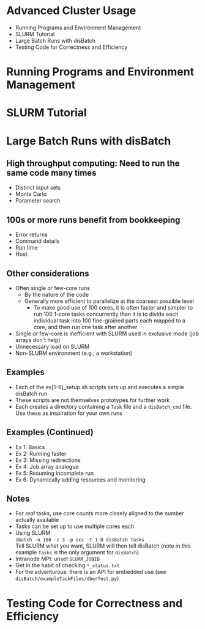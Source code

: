 # Advanced Cluster Usage

- Running Programs and Environment Management
- SLURM Tutorial
- Large Batch Runs with disBatch
- Testing Code for Correctness and Efficiency



# Running Programs and Environment Management



# SLURM Tutorial



# Large Batch Runs with disBatch


## High throughput computing: Need to run the same code many times

- Distinct input sets
- Monte Carlo
- Parameter search


## 100s or more runs benefit from bookkeeping

- Error returns
- Command details
- Run time
- Host


## Other considerations

- Often single or few-core runs
  - By the nature of the code
  - Generally more efficient to parallelize at the coarsest possible level  
    - To make good use of 100 cores, it is often faster and simpler to run 100 1-core tasks concurrently than it is to divide each individual task into 100 fine-grained parts each mapped to a core, and then run one task after another
- Single or few-core is inefficient with SLURM used in exclusive mode (job arrays don't help)
- Unnecessary load on SLURM
- Non-SLURM environment (e.g., a workstation)


## Examples

- Each of the ex[1-6]_setup.sh scripts sets up and executes a simple disBatch run
- These scripts are not themselves prototypes for further work
- Each creates a directory containing a `Task` file and a `disBatch_cmd` file. Use these as inspiration for your own runs


## Examples (Continued)

- Ex 1: Basics
- Ex 2: Running faster
- Ex 3: Missing redirections
- Ex 4: Job array analogue
- Ex 5: Resuming incomplete run
- Ex 6: Dynamically adding resources and monitoring


## Notes

- For *real* tasks, use core counts more closely aligned to the number actually available
- Tasks can be set up to use multiple cores each
- Using SLURM:  
  `sbatch -n 100 -c 3 -p scc -t 1-0 disBatch Tasks`  
   Tell SLURM what you want, SLURM will then tell disBatch (note in this example `Tasks` is the only argument for `disBatch`)
- Intranode MPI: unset `SLURM_JOBID`
- Get in the habit of checking `*_status.txt`
- For the adventurous: there is an API for embedded use (see `disBatch/exampleTaskFiles/dberTest.py`)



# Testing Code for Correctness and Efficiency




